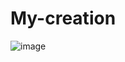 # My-creation
![image](https://github.com/CoderSuHang/My-creation/assets/104765251/b25f58f6-7bf2-41a4-92b8-782e3f53a82d)
